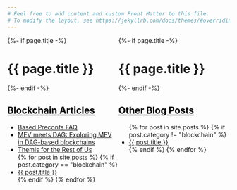 ```yaml
---
# Feel free to add content and custom Front Matter to this file.
# To modify the layout, see https://jekyllrb.com/docs/themes/#overriding-theme-defaults
---
```


<!-- Blog Posts -->
<div id="home" style="height:100%; width:100%; overflow: hidden;">
	<!-- Leftmost "Blockchain Articles comment" -->
	<div style="width:50%; float: left;">
		{%- if page.title -%}
		<h1 class="page-heading">{{ page.title }}</h1>
		{%- endif -%}
		<h2> <a style="color:#000000" href="blog"> Blockchain Articles </a> </h2>
		<ul>
				<!-- Adding this by hand here for now. Might want to add in posts eventually to have date ordering -->
				<li><a href="https://hackmd.io/@samlaf/based-preconfs-faq">Based Preconfs FAQ</a></li>
				<li><a href="https://hackmd.io/@0xtrojan/mev_meets_dag">MEV meets DAG: Exploring MEV in DAG-based blockchains</a></li>
				<li><a href="https://www.notion.so/samlaf/Themis-For-The-Rest-Of-Us-1d543162f87445528ee3d850c2f57d0f">Themis for the Rest of Us</a></li>
		{% for post in site.posts %}
			{% if post.category == "blockchain" %}
				<li><a href="{{ post.url }}">{{ post.title }}</a></li>
			{% endif %}
		{% endfor %}
		</ul>
	</div>
	<!-- Rightmost "Other Block Posts" column -->
	<div style="width:50%; float: left;">
		{%- if page.title -%}
		<h1 class="page-heading">{{ page.title }}</h1>
		{%- endif -%}
		<h2> <a style="color:#000000" href="blog"> Other Blog Posts </a> </h2>
		<ul>
		{% for post in site.posts %}
			{% if post.category != "blockchain" %}
				<li><a href="{{ post.url }}">{{ post.title }}</a></li>
			{% endif %}
		{% endfor %}
		</ul>
	</div>
	<!-- <div style="width:40%; float: left;">
		<img src="/assets/videos/duckiebots-driving-husky.gif"/>
	</div> -->
</div>

<!-- Projects -->
<div class='iconandproject'> 
	<h2> <a style="color:#000000" href="projects"> Some Past Projects </a> </h2>
	{% assign filtered_projects = site.projects | reverse %}
	{% for project in filtered_projects %}
		<div style="clear: left;">
			<img src="/assets/icons/{{ project.slug }}.png" class='iconDetails'>
		</div>	
		<div style='margin-left:150px;'>
			<h4> <a href="{{ project.url }}">{{ project.title }}</a> </h4>
			<div style="font-size:.6em;"> {{ project.abstract | markdownify}} </div>
		</div>
	{% endfor %}
</div>
